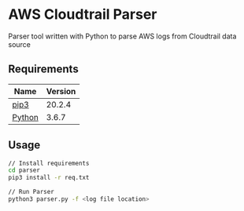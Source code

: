 # AWS Cloudtrail Parser

Parser tool written with Python to parse AWS logs from Cloudtrail data source  

## Requirements

| Name | Version |
|------|-------------|
| <a name="eksctl"></a> [pip3](pip3) | 20.2.4 
| <a name="eksctl"></a> [Python](Python) | 3.6.7

## Usage
```bash
// Install requirements
cd parser
pip3 install -r req.txt

// Run Parser
python3 parser.py -f <log file location>

```